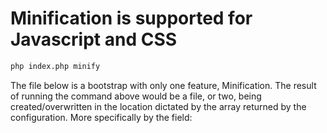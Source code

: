 # Minification is supported for Javascript and CSS

```bash
php index.php minify
```

The file below is a bootstrap with only one feature, Minification. The result of running the command above would be a 
file, or two, being created/overwritten in the location dictated by the array returned by the configuration. 
More specifically by the field:

